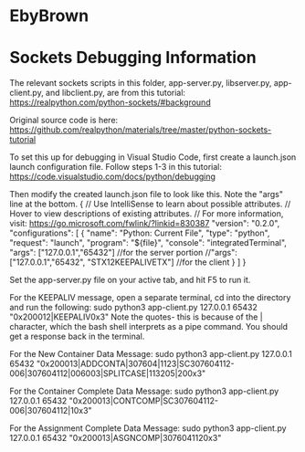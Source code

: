 # EbyBrown

# Sockets Debugging Information

The relevant sockets scripts in this folder, app-server.py, libserver.py, app-client.py, and libclient.py, are from this tutorial:
https://realpython.com/python-sockets/#background

Original source code is here:
https://github.com/realpython/materials/tree/master/python-sockets-tutorial

To set this up for debugging in Visual Studio Code, first create a launch.json launch configuration file. Follow steps 1-3 in this tutorial:
https://code.visualstudio.com/docs/python/debugging


Then modify the created launch.json file to look like this. Note the "args" line at the bottom.
{
    // Use IntelliSense to learn about possible attributes.
    // Hover to view descriptions of existing attributes.
    // For more information, visit: https://go.microsoft.com/fwlink/?linkid=830387
    "version": "0.2.0",
    "configurations": [
        {
            "name": "Python: Current File",
            "type": "python",
            "request": "launch",
            "program": "${file}",
            "console": "integratedTerminal",
            "args": ["127.0.0.1","65432"] //for the server portion
            //"args": ["127.0.0.1","65432", "STX12KEEPALIVETX"] //for the client 
        }
    ]
}

Set the app-server.py file on your active tab, and hit F5 to run it. 

For the KEEPALIV message, open a separate terminal, cd into the directory and run the following: sudo python3 app-client.py 127.0.0.1 65432 "0x200012|KEEPALIV0x3"
Note the quotes- this is because of the | character, which the bash shell interprets as a pipe command.
You should get a response back in the terminal.

For the New Container Data Message:
sudo python3 app-client.py 127.0.0.1 65432 "0x200013|ADDCONTA|307604|1123|SC307604112-006|307604112|006003|SPLITCASE|113205|200x3"

For the Container Complete Data Message:
sudo python3 app-client.py 127.0.0.1 65432 "0x200013|CONTCOMP|SC307604112-006|307604112|10x3"

For the Assignment Complete Data Message:
sudo python3 app-client.py 127.0.0.1 65432 "0x200013|ASGNCOMP|3076041120x3"
